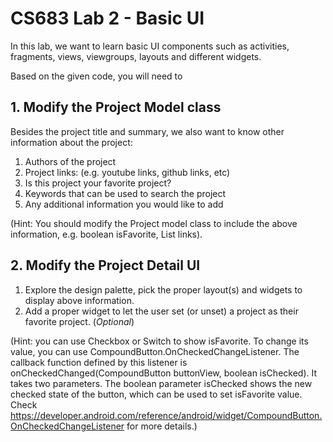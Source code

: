 # CS683 Lab 2 - Basic UI

In this lab, we want to learn basic UI components such as activities, fragments, views, viewgroups, layouts and different widgets.

Based on the given code, you will need to 

## 1. Modify the Project Model class

Besides the project title and summary, we also want to know other information about the project:
1. Authors of the project
2. Project links: (e.g. youtube links, github links, etc)
3. Is this project your favorite project?
4. Keywords that can be used to search the project
5. Any additional information you would like to add

(Hint: You should modify the Project model class to include the above information, e.g. boolean isFavorite, List<String> links).

## 2. Modify the Project Detail UI
1. Explore the design palette, pick the proper layout(s) and widgets to display above information. 
2. Add a proper widget to let the user set (or unset) a project as their favorite project. (_Optional_)

(Hint: you can use Checkbox or Switch to show isFavorite. To change its value, you can use CompoundButton.OnCheckedChangeListener.
The callback function defined by this listener is onCheckedChanged(CompoundButton buttonView, boolean isChecked). 
It takes two parameters. The boolean parameter isChecked shows the new checked state of the button, 
which can be used to set isFavorite value. 
Check https://developer.android.com/reference/android/widget/CompoundButton.OnCheckedChangeListener for more details.)
